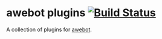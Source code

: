 # awebot plugins [![Build Status](https://travis-ci.org/aatxe/awebot-plugins.svg?branch=master)](https://travis-ci.org/aatxe/awebot-plugins) #
A collection of plugins for [awebot](https://github.com/aatxe/awebot).

